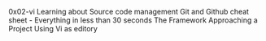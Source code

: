 0x02-vi 
Learning about Source code management
Git and Github cheat sheet - Everything in less than 30 seconds
The Framework
Approaching a Project
Using Vi as editory

